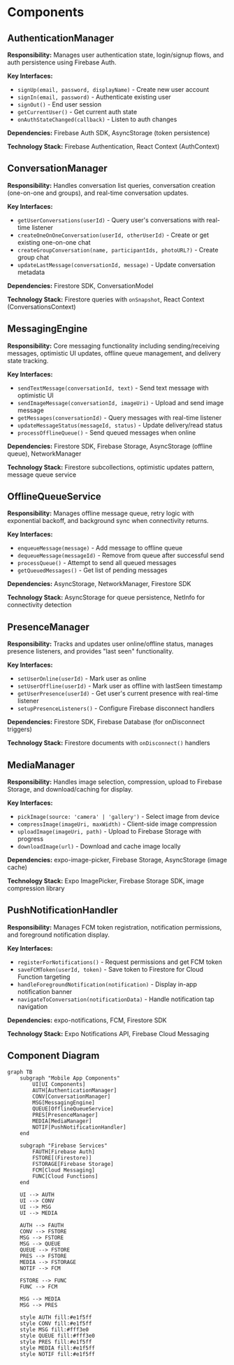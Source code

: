 # Components

## AuthenticationManager

**Responsibility:** Manages user authentication state, login/signup flows, and auth persistence using Firebase Auth.

**Key Interfaces:**
- `signUp(email, password, displayName)` - Create new user account
- `signIn(email, password)` - Authenticate existing user
- `signOut()` - End user session
- `getCurrentUser()` - Get current auth state
- `onAuthStateChanged(callback)` - Listen to auth changes

**Dependencies:** Firebase Auth SDK, AsyncStorage (token persistence)

**Technology Stack:** Firebase Authentication, React Context (AuthContext)

## ConversationManager

**Responsibility:** Handles conversation list queries, conversation creation (one-on-one and groups), and real-time conversation updates.

**Key Interfaces:**
- `getUserConversations(userId)` - Query user's conversations with real-time listener
- `createOneOnOneConversation(userId, otherUserId)` - Create or get existing one-on-one chat
- `createGroupConversation(name, participantIds, photoURL?)` - Create group chat
- `updateLastMessage(conversationId, message)` - Update conversation metadata

**Dependencies:** Firestore SDK, ConversationModel

**Technology Stack:** Firestore queries with `onSnapshot`, React Context (ConversationsContext)

## MessagingEngine

**Responsibility:** Core messaging functionality including sending/receiving messages, optimistic UI updates, offline queue management, and delivery state tracking.

**Key Interfaces:**
- `sendTextMessage(conversationId, text)` - Send text message with optimistic UI
- `sendImageMessage(conversationId, imageUri)` - Upload and send image message
- `getMessages(conversationId)` - Query messages with real-time listener
- `updateMessageStatus(messageId, status)` - Update delivery/read status
- `processOfflineQueue()` - Send queued messages when online

**Dependencies:** Firestore SDK, Firebase Storage, AsyncStorage (offline queue), NetworkManager

**Technology Stack:** Firestore subcollections, optimistic updates pattern, message queue service

## OfflineQueueService

**Responsibility:** Manages offline message queue, retry logic with exponential backoff, and background sync when connectivity returns.

**Key Interfaces:**
- `enqueueMessage(message)` - Add message to offline queue
- `dequeueMessage(messageId)` - Remove from queue after successful send
- `processQueue()` - Attempt to send all queued messages
- `getQueuedMessages()` - Get list of pending messages

**Dependencies:** AsyncStorage, NetworkManager, Firestore SDK

**Technology Stack:** AsyncStorage for queue persistence, NetInfo for connectivity detection

## PresenceManager

**Responsibility:** Tracks and updates user online/offline status, manages presence listeners, and provides "last seen" functionality.

**Key Interfaces:**
- `setUserOnline(userId)` - Mark user as online
- `setUserOffline(userId)` - Mark user as offline with lastSeen timestamp
- `getUserPresence(userId)` - Get user's current presence with real-time listener
- `setupPresenceListeners()` - Configure Firebase disconnect handlers

**Dependencies:** Firestore SDK, Firebase Database (for onDisconnect triggers)

**Technology Stack:** Firestore documents with `onDisconnect()` handlers

## MediaManager

**Responsibility:** Handles image selection, compression, upload to Firebase Storage, and download/caching for display.

**Key Interfaces:**
- `pickImage(source: 'camera' | 'gallery')` - Select image from device
- `compressImage(imageUri, maxWidth)` - Client-side image compression
- `uploadImage(imageUri, path)` - Upload to Firebase Storage with progress
- `downloadImage(url)` - Download and cache image locally

**Dependencies:** expo-image-picker, Firebase Storage, AsyncStorage (image cache)

**Technology Stack:** Expo ImagePicker, Firebase Storage SDK, image compression library

## PushNotificationHandler

**Responsibility:** Manages FCM token registration, notification permissions, and foreground notification display.

**Key Interfaces:**
- `registerForNotifications()` - Request permissions and get FCM token
- `saveFCMToken(userId, token)` - Save token to Firestore for Cloud Function targeting
- `handleForegroundNotification(notification)` - Display in-app notification banner
- `navigateToConversation(notificationData)` - Handle notification tap navigation

**Dependencies:** expo-notifications, FCM, Firestore SDK

**Technology Stack:** Expo Notifications API, Firebase Cloud Messaging

## Component Diagram

```mermaid
graph TB
    subgraph "Mobile App Components"
        UI[UI Components]
        AUTH[AuthenticationManager]
        CONV[ConversationManager]
        MSG[MessagingEngine]
        QUEUE[OfflineQueueService]
        PRES[PresenceManager]
        MEDIA[MediaManager]
        NOTIF[PushNotificationHandler]
    end

    subgraph "Firebase Services"
        FAUTH[Firebase Auth]
        FSTORE[(Firestore)]
        FSTORAGE[Firebase Storage]
        FCM[Cloud Messaging]
        FUNC[Cloud Functions]
    end

    UI --> AUTH
    UI --> CONV
    UI --> MSG
    UI --> MEDIA

    AUTH --> FAUTH
    CONV --> FSTORE
    MSG --> FSTORE
    MSG --> QUEUE
    QUEUE --> FSTORE
    PRES --> FSTORE
    MEDIA --> FSTORAGE
    NOTIF --> FCM

    FSTORE --> FUNC
    FUNC --> FCM

    MSG --> MEDIA
    MSG --> PRES

    style AUTH fill:#e1f5ff
    style CONV fill:#e1f5ff
    style MSG fill:#fff3e0
    style QUEUE fill:#fff3e0
    style PRES fill:#e1f5ff
    style MEDIA fill:#e1f5ff
    style NOTIF fill:#e1f5ff
```
